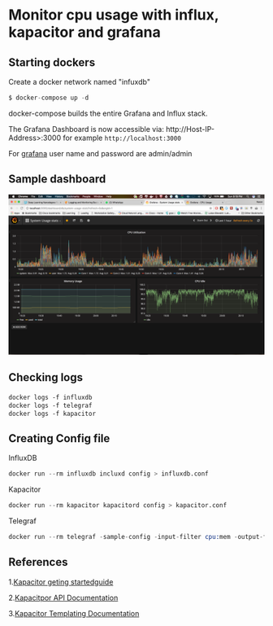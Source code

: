 # Monitor cpu usage with influx, kapacitor and grafana

## Starting dockers

Create a docker network named "infuxdb"

```s
$ docker-compose up -d
```

docker-compose builds the entire Grafana and Influx stack.

The Grafana Dashboard is now accessible via: http://Host-IP-Address>:3000 for example `http://localhost:3000`

For [grafana](https://github.com/grafana/grafana-docker) user name and password are admin/admin

## Sample dashboard

![Grafana Dashboard for System Usage stats](images/SystemUsageDashboard.png)

## Checking logs

```shell
docker logs -f influxdb
docker logs -f telegraf
docker logs -f kapacitor

```

## Creating Config file

InfluxDB

```s
docker run --rm influxdb incluxd config > influxdb.conf
```

Kapacitor

```s
docker run --rm kapacitor kapacitord config > kapacitor.conf
```

Telegraf

```s
docker run --rm telegraf -sample-config -input-filter cpu:mem -output-filter influxdb > telegraf.conf
```

## References

1.[Kapacitor geting startedguide](https://docs.influxdata.com/kapacitor/v1.2/introduction/getting_started/)

2.[Kapacitpor API Documentation](https://docs.influxdata.com/kapacitor/v1.2/api/api)

3.[Kapacitor Templating Documentation](https://docs.influxdata.com/kapacitor/v1.2/examples/template_tasks/)
